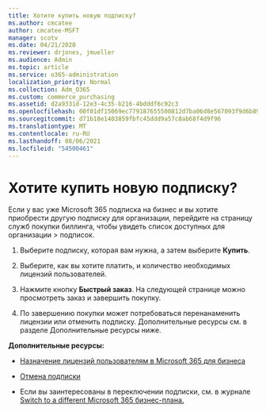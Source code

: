 ```yaml
---
title: Хотите купить новую подписку?
ms.author: cmcatee
author: cmcatee-MSFT
manager: scotv
ms.date: 04/21/2020
ms.reviewer: drjones, jmueller
ms.audience: Admin
ms.topic: article
ms.service: o365-administration
localization_priority: Normal
ms.collection: Adm_O365
ms.custom: commerce_purchasing
ms.assetid: d2a9331d-12e3-4c35-b216-4bdddf6c92c3
ms.openlocfilehash: 00f01df15069ec779187655500812d7ba06d8e567093f9d6b89f96fe8e57a2dc
ms.sourcegitcommit: d71b18e1403859fbfc45ddd9a57c8ab68f4d9f96
ms.translationtype: MT
ms.contentlocale: ru-RU
ms.lasthandoff: 08/06/2021
ms.locfileid: "54500461"
---
```

# <a name="looking-to-buy-a-new-subscription"></a>Хотите купить новую подписку?

Если у вас уже Microsoft 365 подписка на бизнес и вы хотите приобрести  другую подписку для организации, перейдите на страницу служб покупки биллинга, чтобы увидеть список доступных для организации \> [](https://go.microsoft.com/fwlink/p/?linkid=868433) подписок.
 
1. Выберите подписку, которая вам нужна, а затем выберите **Купить**.

2. Выберите, как вы хотите платить, и количество необходимых лицензий пользователей.

3. Нажмите кнопку **Быстрый заказ**. На следующей странице можно просмотреть заказ и завершить покупку.

4. По завершению покупки может потребоваться перенанаменить лицензии или отменить подписку. Дополнительные ресурсы см. в разделе Дополнительные ресурсы ниже.

 **Дополнительные ресурсы:**
  
- [Назначение лицензий пользователям в Microsoft 365 для бизнеса](/microsoft-365/admin/add-users/add-users)
    
- [Отмена подписки](/microsoft-365/commerce/subscriptions/cancel-your-subscription)
    
- Если вы заинтересованы в переключении подписки, см. в журнале [Switch to a different Microsoft 365 бизнес-плана.](/microsoft-365/commerce/subscriptions/switch-to-a-different-plan)